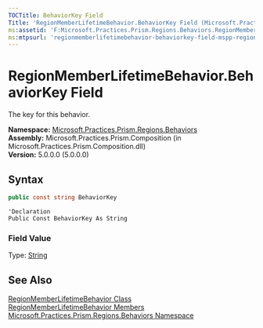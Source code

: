 ```yaml
---
TOCTitle: BehaviorKey Field
Title: 'RegionMemberLifetimeBehavior.BehaviorKey Field (Microsoft.Practices.Prism.Regions.Behaviors)'
ms:assetid: 'F:Microsoft.Practices.Prism.Regions.Behaviors.RegionMemberLifetimeBehavior.BehaviorKey'
ms:mtpsurl: 'regionmemberlifetimebehavior-behaviorkey-field-mspp-regions-behaviors.md'
---
```



# RegionMemberLifetimeBehavior.BehaviorKey Field

The key for this behavior.

**Namespace:** [Microsoft.Practices.Prism.Regions.Behaviors](/patterns-practices/reference/mspp-regions-behaviors-namespace)<br/>
**Assembly:** Microsoft.Practices.Prism.Composition (in Microsoft.Practices.Prism.Composition.dll)<br/>
**Version:** 5.0.0.0 (5.0.0.0)

## Syntax

```C#
public const string BehaviorKey
```
```VB
'Declaration
Public Const BehaviorKey As String
```

### Field Value

Type: [String](http://msdn.microsoft.com/en-us/library/s1wwdcbf)

## See Also

[RegionMemberLifetimeBehavior Class](/patterns-practices/reference/regionmemberlifetimebehavior-class-mspp-regions-behaviors)<br/>
[RegionMemberLifetimeBehavior Members](/patterns-practices/reference/regionmemberlifetimebehavior-members-mspp-regions-behaviors)<br/>
[Microsoft.Practices.Prism.Regions.Behaviors Namespace](/patterns-practices/reference/mspp-regions-behaviors-namespace)
